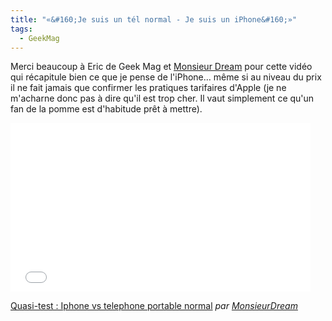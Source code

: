 ```yaml
---
title: "«&#160;Je suis un tél normal - Je suis un iPhone&#160;»"
tags:
  - GeekMag
---
```


Merci beaucoup à Eric de Geek Mag et [Monsieur Dream](http://www.cyprien.fr/index.php/2007/08/30/115-je-ne-veux-pas-etre-dans-la-tete-d-un-pro-mac-fanatise/) pour cette vidéo qui récapitule bien ce que je pense de l'iPhone… même si au niveau du prix il ne fait jamais que confirmer les pratiques tarifaires d'Apple (je ne m'acharne donc pas à dire qu'il est trop cher. Il vaut simplement ce qu'un fan de la pomme est d'habitude prêt à mettre).

<iframe frameborder="0" width="480" height="270" src="//www.dailymotion.com/embed/video/x2fj4m" allowfullscreen></iframe>

[Quasi-test : Iphone vs telephone portable normal](http://www.dailymotion.com/video/x2fj4m_quasi-test-iphone-vs-telephone-port_tech) _par [MonsieurDream](http://www.dailymotion.com/MonsieurDream)_